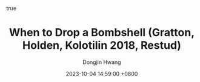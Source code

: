 ---
title: When to Drop a Bombshell (Gratton, Holden, Kolotilin 2018, Restud)
author: Dongjin Hwang
date: 2023-10-04 14:59:00 +0800
categories: [논문리뷰, Economics]
tags: [micro theory, dynamic information design, information design, bayesian persuasion, political economy, strategic communication, strategic timing, optimal stopping, bayesian learning, restud]
math: true
mermaid: true
toc: true
toc_sticky: true
pin: true
---